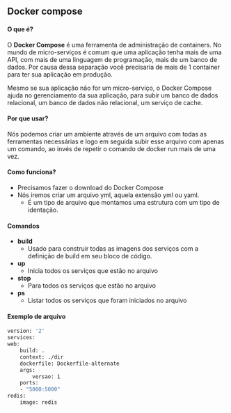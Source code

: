 ## Docker compose

#### O que é?

O **Docker Compose** é uma ferramenta de administração de containers. No mundo de micro-serviços é comum que uma aplicação tenha mais de uma API, com mais de uma linguagem de programação, mais de um banco de dados. Por causa dessa separação você precisaria de mais de 1 container para ter sua aplicação em produção.

Mesmo se sua aplicação não for um micro-serviço, o Docker Compose ajuda no gerenciamento da sua aplicação, para subir um banco de dados relacional, um banco de dados não relacional, um serviço de cache.

#### Por que usar?

Nós podemos criar um ambiente através de um arquivo com todas as ferramentas necessárias e logo em seguida subir esse arquivo com apenas um comando, ao invés de repetir o comando de docker run mais de uma vez.

#### Como funciona?

- Precisamos fazer o download do Docker Compose
- Nós iremos criar um arquivo yml, aquela extensão yml ou yaml.
  - É um tipo de arquivo que montamos uma estrutura com um tipo de identação.

#### Comandos

- **build**
  - Usado para construir todas as imagens dos serviços com a definição de build em seu bloco de código.
- **up**
  - Inicia todos os serviços que estão no arquivo
- **stop**
  - Para todos os serviços que estão no arquivo
- **ps**
  - Listar todos os serviços que foram iniciados no arquivo

#### Exemplo de arquivo
```sh
version: '2'
services:
web:
    build: .
    context: ./dir
    dockerfile: Dockerfile-alternate
    args:
        versao: 1
    ports:
    - "5000:5000"
redis:
    image: redis
```